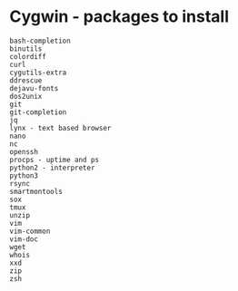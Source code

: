 Cygwin - packages to install
=============================

    bash-completion
    binutils
    colordiff
    curl
    cygutils-extra
    ddrescue
    dejavu-fonts
    dos2unix
    git
    git-completion
    jq
    lynx - text based browser
    nano
    nc
    openssh
    procps - uptime and ps
    python2 - interpreter
    python3
    rsync
    smartmontools
    sox
    tmux
    unzip
    vim
    vim-common
    vim-doc
    wget
    whois
    xxd
    zip
    zsh
